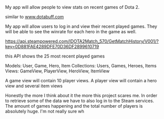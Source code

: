 
My app will allow people to view stats on recent games of Dota 2.

similar to www.dotabuff.com

My app will allow users to log in and view their recent played games. They will be able to see the winrate for each hero in the game as well.


https://api.steampowered.com/IDOTA2Match_570/GetMatchHistory/V001/?key=0D881FAE4289DFE70D36DF2899610719

this API shows the 25 most recent played games


Models: User, Game, Hero, Item
Collections: Users, Games, Heroes, Items
Views: GameView, PlayerView, HeroView, ItemView

A game view will contain 10 player views.
A player view will contain a hero view and several item views

Honestly the more I think about it the more this project scares me. In order to retrieve some of the data we have to also log in to the Steam services. The amount of games happening and the total number of players is absolutely huge. I'm not really sure wh
